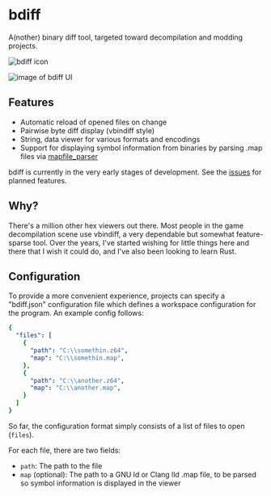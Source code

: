 # bdiff

A(nother) binary diff tool, targeted toward decompilation and modding projects.

![bdiff icon](/app/assets/icon.png)

![image of bdiff UI](screenshot.png)

## Features

- Automatic reload of opened files on change
- Pairwise byte diff display (vbindiff style)
- String, data viewer for various formats and encodings
- Support for displaying symbol information from binaries by parsing .map files
  via [mapfile_parser](https://github.com/Decompollaborate/mapfile_parser)

bdiff is currently in the very early stages of development. See the [issues](https://github.com/ethteck/bdiff/issues)
for planned features.

## Why?

There's a million other hex viewers out there. Most people in the game decompilation scene use vbindiff, a very
dependable but somewhat feature-sparse tool. Over the years, I've started wishing for little things here and there that
I wish it could do, and I've also been looking to learn Rust.

## Configuration

To provide a more convenient experience, projects can specify a "bdiff.json" configuration file which defines a
workspace configuration for the program. An example config follows:

```yaml
{
  "files": [
    {
      "path": "C:\\somethin.z64",
      "map": "C:\\somethin.map",
    },
    {
      "path": "C:\\another.z64",
      "map": "C:\\another.map",
    }
  ]
}
```

So far, the configuration format simply consists of a list of files to open (`files`).

For each file, there are two fields:

* `path`: The path to the file
* `map` (optional): The path to a GNU ld or Clang lld .map file, to be parsed so symbol information is displayed in the
  viewer
